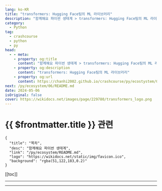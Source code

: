 ```yaml
---
lang: ko-KR
title: "transformers: Hugging Face팀의 ML 라이브러리"
description: "함께해요 파이썬 생태계 > transformers: Hugging Face팀의 ML 라이브러리"
category:
  - Python
tag: 
  - crashcourse
  - python
  - py
head:
  - - meta:
    - property: og:title
      content: "함께해요 파이썬 생태계 > transformers: Hugging Face팀의 ML 라이브러리"
    - property: og:description
      content: "transformers: Hugging Face팀의 ML 라이브러리"
    - property: og:url
      content: https://chanhi2002.github.io/crashcourse/py/ecostystem/05/transformer.html
next: /py/ecosystem/06/README.md
date: 2024-05-06
isOriginal: false
cover: https://wikidocs.net/images/page/229780/transformers_logo.png
---
```


# {{ $frontmatter.title }} 관련

```component VPCard
{
  "title": "목차",
  "desc": "함께해요 파이썬 생태계",
  "link": "/py/ecosystem/README.md",
  "logo": "https://wikidocs.net/static/img/favicon.ico",
  "background": "rgba(51,122,183,0.2)"
}
```

[[toc]]

---

<SiteInfo
  name="transformers: Hugging Face팀의 ML 라이브러리 | WikiDocs"
  desc="함께해요 파이썬 생태계"
  url="https://wikidocs.net/229780"
  logo="https://wikidocs.net/static/img/favicon.ico"
  preview="https://wikidocs.net/images/page/229780/transformers_logo.png"/>

<!-- TODO: 작성 -->

---
